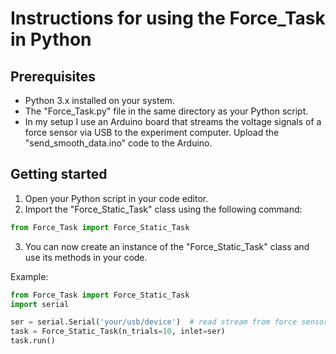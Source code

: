 # Instructions for using the Force_Task in Python

## Prerequisites
- Python 3.x installed on your system.
- The "Force_Task.py" file in the same directory as your Python script.
- In my setup I use an Arduino board that streams the voltage signals of a force sensor via USB to the experiment computer. Upload the "send_smooth_data.ino" code to the Arduino.

## Getting started
1. Open your Python script in your code editor.
2. Import the "Force_Static_Task" class using the following command:

```python
from Force_Task import Force_Static_Task
```

3. You can now create an instance of the "Force_Static_Task" class and use its methods in your code.

Example:
```python
from Force_Task import Force_Static_Task
import serial

ser = serial.Serial('your/usb/device')  # read stream from force sensor
task = Force_Static_Task(n_trials=10, inlet=ser)
task.run()
```
